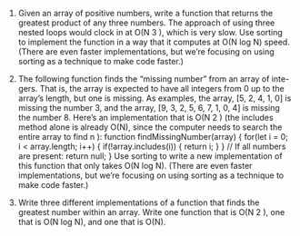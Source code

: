 1. Given an array of positive numbers, write a function that returns the
greatest product of any three numbers. The approach of using three
nested loops would clock in at O(N 3 ), which is very slow. Use sorting to
implement the function in a way that it computes at O(N log N) speed.
(There are even faster implementations, but we’re focusing on using
sorting as a technique to make code faster.)

2. The following function finds the “missing number” from an array of inte-
gers. That is, the array is expected to have all integers from 0 up to the
array’s length, but one is missing. As examples, the array, [5, 2, 4, 1, 0] is
missing the number 3, and the array, [9, 3, 2, 5, 6, 7, 1, 0, 4] is missing the
number 8.
Here’s an implementation that is O(N 2 ) (the includes method alone is already
O(N), since the computer needs to search the entire array to find n ):
function findMissingNumber(array) {
for(let i = 0; i < array.length; i++) {
if(!array.includes(i)) {
return i;
}
}
// If all numbers are present:
return null;
}
Use sorting to write a new implementation of this function that only takes
O(N log N). (There are even faster implementations, but we’re focusing on
using sorting as a technique to make code faster.)

3. Write three different implementations of a function that finds the greatest
number within an array. Write one function that is O(N 2 ), one that is O(N
log N), and one that is O(N).